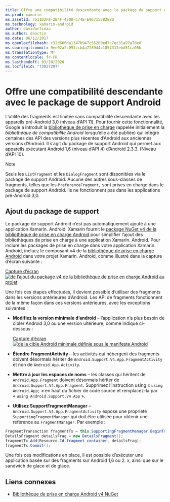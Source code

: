 ```yaml
---
title: Offre une compatibilité descendante avec le package de support Android
ms.prod: xamarin
ms.assetid: 7511D2F8-2B4F-4200-C74E-E967153B2E8D
ms.technology: xamarin-android
author: davidortinau
ms.author: daortin
ms.date: 06/12/2017
ms.openlocfilehash: c32d666da1347b947c55209ed7c7ec31a97a70e0
ms.sourcegitcommit: 9ee02a2c091ccb4a728944c1854312ebd51ca05b
ms.translationtype: MT
ms.contentlocale: fr-FR
ms.lasthandoff: 03/10/2020
ms.locfileid: "73027297"
---
```

# <a name="providing-backwards-compatibility-with-the-android-support-package"></a>Offre une compatibilité descendante avec le package de support Android

L’utilité des fragments est limitée sans compatibilité descendante avec les appareils pré-Android 3,0 (niveau d’API 11). Pour fournir cette fonctionnalité, Google a introduit la [bibliothèque de prise en charge](https://developer.android.com/sdk/compatibility-library.html) (appelée initialement la *bibliothèque de compatibilité Android* lorsqu’elle a été publiée) qui intègre certaines des API des versions plus récentes d’Android aux anciennes versions d’Android. Il s’agit du package de support Android qui permet aux appareils exécutant Android 1,6 (niveau d’API 4) d’Android 2.3.3. (Niveau d’API 10).

> [!NOTE]
> Seuls les `ListFragment` et les `DialogFragment` sont disponibles via le package de support Android. Aucune des autres sous-classes de fragments, telles que les `PreferenceFragment,` sont prises en charge dans le package de support Android. Ils ne fonctionnent pas dans les applications pré-Android 3,0. 

## <a name="adding-the-support-package"></a>Ajout du package de support

Le package de support Android n’est pas automatiquement ajouté à une application Xamarin. Android. Xamarin fournit le [package NuGet v4 de la bibliothèque de prise en charge Android](https://www.nuget.org/packages/Xamarin.Android.Support.v4/) pour simplifier l’ajout des bibliothèques de prise en charge à une application Xamarin. Android. Pour inclure les packages de prise en charge dans votre application Xamarin. Android, incluez le composant v4 de la [bibliothèque de prise en charge Android](https://www.nuget.org/packages/Xamarin.Android.Support.v4/) dans votre projet Xamarin. Android, comme illustré dans la capture d’écran suivante : 

[Capture d’écran ![de l’ajout du package v4 de la bibliothèque de prise en charge Android au projet](providing-backwards-compatibility-images/02-sml.png)](providing-backwards-compatibility-images/02.png#lightbox)

Une fois ces étapes effectuées, il devient possible d’utiliser des fragments dans les versions antérieures d’Android. Les API de fragments fonctionnent de la même façon dans ces versions antérieures, avec les exceptions suivantes : 

- **Modifiez la version minimale d’android** &ndash; l’application n’a plus besoin de cibler Android 3,0 ou une version ultérieure, comme indiqué ci-dessous : 

    [Capture d’écran ![de la cible Android minimale définie sous le manifeste Android](providing-backwards-compatibility-images/03-sml.png)](providing-backwards-compatibility-images/03.png#lightbox)

- **Étendre FragmentActivity** &ndash; les activités qui hébergent des fragments doivent désormais hériter de `Android.Support.V4.App.FragmentActivity` et non de `Android.App.Activity`. 

- **Mettre à jour les espaces de noms** &ndash; les classes qui héritent de `Android.App.Fragment` doivent désormais hériter de `Android.Support.V4.App.Fragment`. Supprimez l’instruction using « `using Android.App;` » en haut du fichier de code source et remplacez-la par « `using Android.Support.V4.App` ». 

- **Utilisez SupportFragmentManager** &ndash; `Android.Support.V4.App.FragmentActivity` expose une propriété `SupportingFragmentManager` qui doit être utilisée pour obtenir une référence au `FragmentManager`. Par exemple : 

```csharp
FragmentTransaction fragmentTx = this.SupportingFragmentManager.BeginTransaction();
DetailsFragment detailsFrag = new DetailsFragment();
fragmentTx.Add(Resource.Id.fragment_container, detailsFrag);
fragmentTx.Commit();
```

Une fois ces modifications en place, il est possible d’exécuter une application basée sur des fragments sur Android 1,6 ou 2. x, ainsi que sur le sandwich de glace et de glace. 

## <a name="related-links"></a>Liens connexes

- [Bibliothèque de prise en charge Android v4 NuGet](https://www.nuget.org/packages/Xamarin.Android.Support.v4/)
